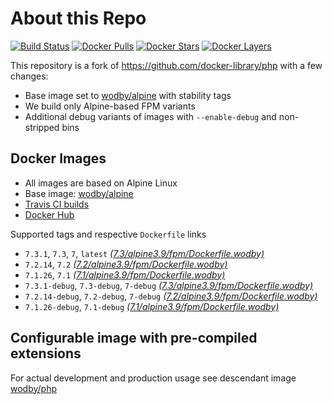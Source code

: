 # About this Repo

[![Build Status](https://travis-ci.org/wodby/base-php.svg?branch=master)](https://travis-ci.org/wodby/base-php)
[![Docker Pulls](https://img.shields.io/docker/pulls/wodby/base-php.svg)](https://hub.docker.com/r/wodby/base-php)
[![Docker Stars](https://img.shields.io/docker/stars/wodby/base-php.svg)](https://hub.docker.com/r/wodby/base-php)
[![Docker Layers](https://images.microbadger.com/badges/image/wodby/base-php.svg)](https://microbadger.com/images/wodby/base-php)

This repository is a fork of https://github.com/docker-library/php with a few changes:

* Base image set to [wodby/alpine](https://github.com/wodby/alpine) with stability tags
* We build only Alpine-based FPM variants
* Additional debug variants of images with `--enable-debug` and non-stripped bins

## Docker Images

* All images are based on Alpine Linux
* Base image: [wodby/alpine](https://github.com/wodby/alpine)
* [Travis CI builds](https://travis-ci.org/wodby/base-php) 
* [Docker Hub](https://hub.docker.com/r/wodby/base-php)

Supported tags and respective `Dockerfile` links

* `7.3.1`, `7.3`, `7`, `latest` [_(7.3/alpine3.9/fpm/Dockerfile.wodby)_]
* `7.2.14`, `7.2` [_(7.2/alpine3.9/fpm/Dockerfile.wodby)_]
* `7.1.26`, `7.1` [_(7.1/alpine3.9/fpm/Dockerfile.wodby)_]
* `7.3.1-debug`, `7.3-debug`, `7-debug` [_(7.3/alpine3.9/fpm/Dockerfile.wodby)_]
* `7.2.14-debug`, `7.2-debug`, `7-debug` [_(7.2/alpine3.9/fpm/Dockerfile.wodby)_]
* `7.1.26-debug`, `7.1-debug` [_(7.1/alpine3.9/fpm/Dockerfile.wodby)_]

## Configurable image with pre-compiled extensions

For actual development and production usage see descendant image [wodby/php](https://github.com/wodby/php)

[_(7.3/alpine3.9/fpm/Dockerfile.wodby)_]: https://github.com/wodby/base-php/tree/master/7.3/alpine3.9/fpm/Dockerfile.wodby
[_(7.2/alpine3.9/fpm/Dockerfile.wodby)_]: https://github.com/wodby/base-php/tree/master/7.2/alpine3.9/fpm/Dockerfile.wodby
[_(7.1/alpine3.9/fpm/Dockerfile.wodby)_]: https://github.com/wodby/base-php/tree/master/7.1/alpine3.9/fpm/Dockerfile.wodby
